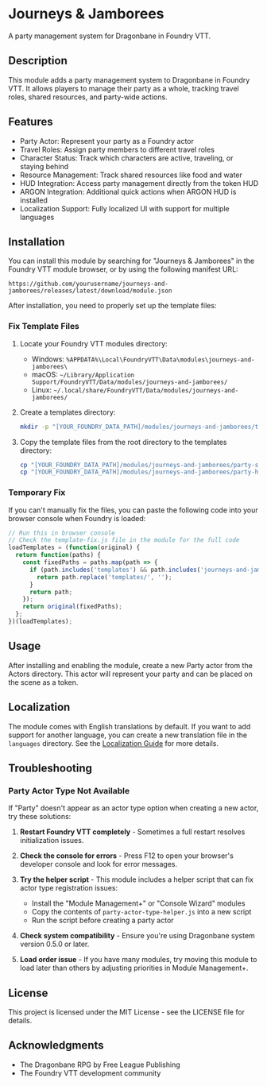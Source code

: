 # Journeys & Jamborees

A party management system for Dragonbane in Foundry VTT.

## Description

This module adds a party management system to Dragonbane in Foundry VTT. It allows players to manage their party as a whole, tracking travel roles, shared resources, and party-wide actions.

## Features

- Party Actor: Represent your party as a Foundry actor
- Travel Roles: Assign party members to different travel roles
- Character Status: Track which characters are active, traveling, or staying behind
- Resource Management: Track shared resources like food and water
- HUD Integration: Access party management directly from the token HUD
- ARGON Integration: Additional quick actions when ARGON HUD is installed
- Localization Support: Fully localized UI with support for multiple languages

## Installation

You can install this module by searching for "Journeys & Jamborees" in the Foundry VTT module browser, or by using the following manifest URL:

```
https://github.com/yourusername/journeys-and-jamborees/releases/latest/download/module.json
```

After installation, you need to properly set up the template files:

### Fix Template Files

1. Locate your Foundry VTT modules directory:
   - Windows: `%APPDATA%\Local\FoundryVTT\Data\modules\journeys-and-jamborees\`
   - macOS: `~/Library/Application Support/FoundryVTT/Data/modules/journeys-and-jamborees/`
   - Linux: `~/.local/share/FoundryVTT/Data/modules/journeys-and-jamborees/`

2. Create a templates directory:
   ```bash
   mkdir -p "[YOUR_FOUNDRY_DATA_PATH]/modules/journeys-and-jamborees/templates"
   ```

3. Copy the template files from the root directory to the templates directory:
   ```bash
   cp "[YOUR_FOUNDRY_DATA_PATH]/modules/journeys-and-jamborees/party-sheet.hbs" "[YOUR_FOUNDRY_DATA_PATH]/modules/journeys-and-jamborees/templates/"
   cp "[YOUR_FOUNDRY_DATA_PATH]/modules/journeys-and-jamborees/party-hud.hbs" "[YOUR_FOUNDRY_DATA_PATH]/modules/journeys-and-jamborees/templates/"
   ```

### Temporary Fix

If you can't manually fix the files, you can paste the following code into your browser console when Foundry is loaded:

```javascript
// Run this in browser console
// Check the template-fix.js file in the module for the full code
loadTemplates = (function(original) {
  return function(paths) {
    const fixedPaths = paths.map(path => {
      if (path.includes('templates') && path.includes('journeys-and-jamborees')) {
        return path.replace('templates/', '');
      }
      return path;
    });
    return original(fixedPaths);
  };
})(loadTemplates);
```

## Usage

After installing and enabling the module, create a new Party actor from the Actors directory. This actor will represent your party and can be placed on the scene as a token.

## Localization

The module comes with English translations by default. If you want to add support for another language, you can create a new translation file in the `languages` directory. See the [Localization Guide](./docs/localization.md) for more details.

## Troubleshooting

### Party Actor Type Not Available

If "Party" doesn't appear as an actor type option when creating a new actor, try these solutions:

1. **Restart Foundry VTT completely** - Sometimes a full restart resolves initialization issues.

2. **Check the console for errors** - Press F12 to open your browser's developer console and look for error messages.

3. **Try the helper script** - This module includes a helper script that can fix actor type registration issues:
   - Install the "Module Management+" or "Console Wizard" modules
   - Copy the contents of `party-actor-type-helper.js` into a new script
   - Run the script before creating a party actor

4. **Check system compatibility** - Ensure you're using Dragonbane system version 0.5.0 or later.

5. **Load order issue** - If you have many modules, try moving this module to load later than others by adjusting priorities in Module Management+.

## License

This project is licensed under the MIT License - see the LICENSE file for details.

## Acknowledgments

- The Dragonbane RPG by Free League Publishing
- The Foundry VTT development community

